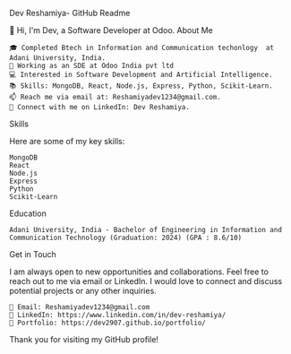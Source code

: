 Dev Reshamiya- GitHub Readme

👋 Hi, I'm Dev, a Software Developer at Odoo.
About Me

    🎓 Completed Btech in Information and Communication techonlogy  at Adani University, India.
    🏢 Working as an SDE at Odoo India pvt ltd
    💻 Interested in Software Development and Artificial Intelligence.
    📚 Skills: MongoDB, React, Node.js, Express, Python, Scikit-Learn.
    📫 Reach me via email at: Reshamiyadev1234@gmail.com.
    🔗 Connect with me on LinkedIn: Dev Reshamiya.

Skills

Here are some of my key skills:

    MongoDB
    React
    Node.js
    Express
    Python
    Scikit-Learn

Education

    Adani University, India - Bachelor of Engineering in Information and Communication Technology (Graduation: 2024) (GPA : 8.6/10)

Get in Touch

I am always open to new opportunities and collaborations. Feel free to reach out to me via email or LinkedIn. I would love to connect and discuss potential projects or any other inquiries.

    📧 Email: Reshamiyadev1234@gmail.com
    🔗 LinkedIn: https://www.linkedin.com/in/dev-reshamiya/
    🔗 Portfolio: https://dev2907.github.io/portfolio/

Thank you for visiting my GitHub profile!
